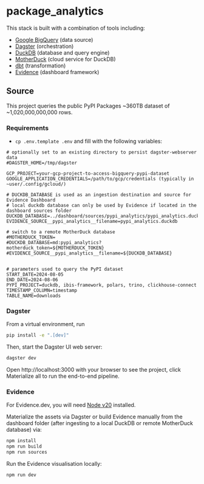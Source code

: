 # package_analytics

This stack is built with a combination of tools including:

- [Google BigQuery](https://cloud.google.com/bigquery?hl=en) (data source)
- [Dagster](https://dagster.io) (orchestration)
- [DuckDB](https://duckdb.org) (database and query engine)
- [MotherDuck](https://motherduck.com) (cloud service for DuckDB)
- [dbt](https://www.getdbt.com) (transformation)
- [Evidence](https://evidence.dev) (dashboard framework)

## Source
This project queries the public PyPI Packages ~360TB dataset of ~1,020,000,000,000 rows.


### Requirements
- `cp .env.template .env` and fill with the following variables:

```
# optionally set to an existing directory to persist dagster-webserver data
#DAGSTER_HOME=/tmp/dagster

GCP_PROJECT=your-gcp-project-to-access-bigquery-pypi-dataset
GOOGLE_APPLICATION_CREDENTIALS=/path/to/gcp/credentials (typically in ~user/.config/gcloud/)

# DUCKDB_DATABASE is used as an ingestion destination and source for Evidence Dashboard
# local duckdb database can only be used by Evidence if located in the dashboard sources folder
DUCKDB_DATABASE=../dashboard/sources/pypi_analytics/pypi_analytics.duckdb
EVIDENCE_SOURCE__pypi_analytics__filename=pypi_analytics.duckdb

# switch to a remote MotherDuck database
#MOTHERDUCK_TOKEN=
#DUCKDB_DATABASE=md:pypi_analytics?motherduck_token=${MOTHERDUCK_TOKEN}
#EVIDENCE_SOURCE__pypi_analytics__filename=${DUCKDB_DATABASE}


# parameters used to query the PyPI dataset
START_DATE=2024-08-05
END_DATE=2024-08-06
PYPI_PROJECT=duckdb, ibis-framework, polars, trino, clickhouse-connect
TIMESTAMP_COLUMN=timestamp
TABLE_NAME=downloads
```


### Dagster

From a virtual environment, run

```bash
pip install -e ".[dev]"
```

Then, start the Dagster UI web server:

```bash
dagster dev
```

Open http://localhost:3000 with your browser to see the project, click Materialize all to run the end-to-end pipeline.


### Evidence

For Evidence.dev, you will need [Node v20](https://nodejs.org/en/download) installed.

Materialize the assets via Dagster or build Evidence manually from the dashboard folder (after ingesting to a local DuckDB or remote MotherDuck database) via:

```bash
npm install
npm run build
npm run sources
```

Run the Evidence visualisation locally:

```bash
npm run dev
```
